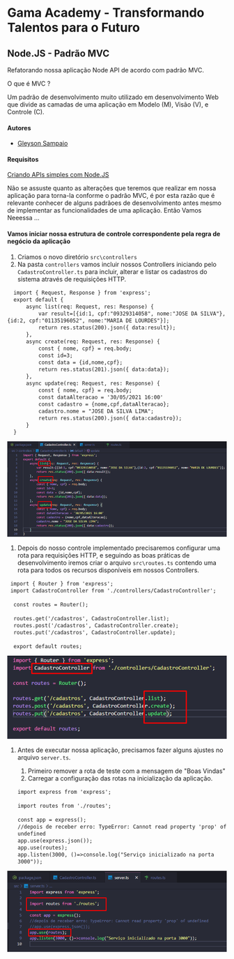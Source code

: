 # Gama Academy - Transformando Talentos para o Futuro

## Node.JS - Padrão MVC

Refatorando nossa aplicação Node API de acordo com padrão MVC.

O que é MVC ?

Um padrão de desenvolvimento muito utilizado em desenvolvimento Web que divide as camadas de uma aplicação em Modelo (M), Visão (V), e Controle (C).

#### Autores
- [Gleyson Sampaio](https://github.com/gleyson-gama)

#### Requisitos
[Criando APIs simples com Node.JS](https://github.com/educacao-gama/tutoriais/tree/main/node-app-api)

Não se assuste quanto as alterações que teremos que realizar em nossa aplicação para torna-la conforme o padrão MVC, é por esta razão que é relevante conhecer de alguns padrãoes de desenvolvimento antes mesmo de implementar as funcionalidades de uma aplicação.
Então Vamos Neeessa ...

#### Vamos iniciar nossa estrutura de controle correspondente pela regra de negócio da aplicação
1. Criamos o novo diretório `src\controllers`
1. Na pasta `controllers` vamos incluir nossos Controllers iniciando pelo `CadastroController.ts` para incluir, alterar e listar os cadastros do sistema através de requisições HTTP.
 ```
   import { Request, Response } from 'express';
   export default {
       async list(req: Request, res: Response) {
           var result=[{id:1, cpf:"09329314058", nome:"JOSE DA SILVA"},{id:2, cpf:"01135196052", nome:"MARIA DE LOURDES"}];
           return res.status(200).json({ data:result});
       },
       async create(req: Request, res: Response) {
           const { nome, cpf} = req.body;
           const id=3;
           const data = {id,nome,cpf};
           return res.status(201).json({ data:data});
       },
       async update(req: Request, res: Response) {
           const { nome, cpf} = req.body;
           const dataAlteracao = '30/05/2021 16:00'
           const cadastro = {nome,cpf,dataAlteracao};
           cadastro.nome = "JOSE DA SILVA LIMA";
           return res.status(200).json({ data:cadastro});
       }
   }
   ```
 
 ![](https://github.com/educacao-gama/tutoriais/blob/main/node-app-mvc/cadastro_controller.png)
 
1. Depois do nosso controle implementado precisaremos configurar uma rota para requisições HTTP, e seguindo as boas práticas de desenvolvimento iremos criar o arquivo `src\routes.ts` contendo uma rota para todos os recursos disponíveis em nossos Controllers.

 ```
  import { Router } from 'express';
  import CadastroController from './controllers/CadastroController';

   const routes = Router();

   routes.get('/cadastros', CadastroController.list);
   routes.post('/cadastros', CadastroController.create);
   routes.put('/cadastros', CadastroController.update);

   export default routes;

   ```
 ![](https://github.com/educacao-gama/tutoriais/blob/main/node-app-mvc/routes-cadastro.png)
 
1. Antes de executar nossa aplicação, precisamos fazer alguns ajustes no arquivo `server.ts`.
   1. Primeiro remover a rota de teste com a mensagem de "Boas Vindas"
   1. Carregar a configuração das rotas na inicialização da aplicação.
   
   ```
   import express from 'express';

   import routes from './routes';

   const app = express();
   //depois de receber erro: TypeError: Cannot read property 'prop' of undefined 
   app.use(express.json());
   app.use(routes);
   app.listen(3000, ()=>console.log("Serviço inicializado na porta 3000"));

   ```
 ![](https://github.com/educacao-gama/tutoriais/blob/main/node-app-mvc/serverts.png)
